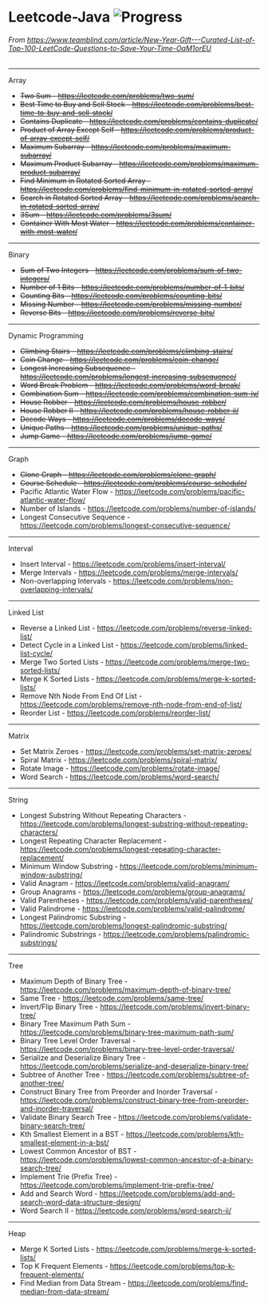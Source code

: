 # Leetcode-Java    ![Progress](http://progressed.io/bar/27?scale=69)
###### From https://www.teamblind.com/article/New-Year-Gift---Curated-List-of-Top-100-LeetCode-Questions-to-Save-Your-Time-OaM1orEU

---

Array

- <del>Two Sum - https://leetcode.com/problems/two-sum/<del>
- <del>Best Time to Buy and Sell Stock - https://leetcode.com/problems/best-time-to-buy-and-sell-stock/<del>
- <del>Contains Duplicate - https://leetcode.com/problems/contains-duplicate/<del>
- <del>Product of Array Except Self - https://leetcode.com/problems/product-of-array-except-self/<del>
- <del>Maximum Subarray - https://leetcode.com/problems/maximum-subarray/<del>
- <del>Maximum Product Subarray - https://leetcode.com/problems/maximum-product-subarray/<del>
- <del>Find Minimum in Rotated Sorted Array - https://leetcode.com/problems/find-minimum-in-rotated-sorted-array/<del>
- <del>Search in Rotated Sorted Array - https://leetcode.com/problems/search-in-rotated-sorted-array/<del>
- <del>3Sum - https://leetcode.com/problems/3sum/<del>
- <del>Container With Most Water - https://leetcode.com/problems/container-with-most-water/<del>

---

Binary

- <del>Sum of Two Integers - https://leetcode.com/problems/sum-of-two-integers/<del>
- <del>Number of 1 Bits - https://leetcode.com/problems/number-of-1-bits/<del>
- <del>Counting Bits - https://leetcode.com/problems/counting-bits/<del>
- <del>Missing Number - https://leetcode.com/problems/missing-number/<del>
- <del>Reverse Bits - https://leetcode.com/problems/reverse-bits/<del>

---

Dynamic Programming

- <del>Climbing Stairs - https://leetcode.com/problems/climbing-stairs/<del>
- <del>Coin Change - https://leetcode.com/problems/coin-change/<del>
- <del>Longest Increasing Subsequence - https://leetcode.com/problems/longest-increasing-subsequence/<del>
- <del>Word Break Problem - https://leetcode.com/problems/word-break/<del>
- <del>Combination Sum - https://leetcode.com/problems/combination-sum-iv/<del>
- <del>House Robber - https://leetcode.com/problems/house-robber/<del>
- <del>House Robber II - https://leetcode.com/problems/house-robber-ii/<del>
- <del>Decode Ways - https://leetcode.com/problems/decode-ways/<del>
- <del>Unique Paths - https://leetcode.com/problems/unique-paths/<del>
- <del>Jump Game - https://leetcode.com/problems/jump-game/<del>

---

Graph

- <del>Clone Graph - https://leetcode.com/problems/clone-graph/<del>
- <del>Course Schedule - https://leetcode.com/problems/course-schedule/<del>
- Pacific Atlantic Water Flow - https://leetcode.com/problems/pacific-atlantic-water-flow/
- Number of Islands - https://leetcode.com/problems/number-of-islands/
- Longest Consecutive Sequence - https://leetcode.com/problems/longest-consecutive-sequence/

---

Interval

- Insert Interval - https://leetcode.com/problems/insert-interval/
- Merge Intervals - https://leetcode.com/problems/merge-intervals/
- Non-overlapping Intervals - https://leetcode.com/problems/non-overlapping-intervals/

---

Linked List

- Reverse a Linked List - https://leetcode.com/problems/reverse-linked-list/
- Detect Cycle in a Linked List - https://leetcode.com/problems/linked-list-cycle/
- Merge Two Sorted Lists - https://leetcode.com/problems/merge-two-sorted-lists/
- Merge K Sorted Lists - https://leetcode.com/problems/merge-k-sorted-lists/
- Remove Nth Node From End Of List - https://leetcode.com/problems/remove-nth-node-from-end-of-list/
- Reorder List - https://leetcode.com/problems/reorder-list/

---

Matrix

- Set Matrix Zeroes - https://leetcode.com/problems/set-matrix-zeroes/
- Spiral Matrix - https://leetcode.com/problems/spiral-matrix/
- Rotate Image - https://leetcode.com/problems/rotate-image/
- Word Search - https://leetcode.com/problems/word-search/

---

String

- Longest Substring Without Repeating Characters - https://leetcode.com/problems/longest-substring-without-repeating-characters/
- Longest Repeating Character Replacement - https://leetcode.com/problems/longest-repeating-character-replacement/
- Minimum Window Substring - https://leetcode.com/problems/minimum-window-substring/
- Valid Anagram - https://leetcode.com/problems/valid-anagram/
- Group Anagrams - https://leetcode.com/problems/group-anagrams/
- Valid Parentheses - https://leetcode.com/problems/valid-parentheses/
- Valid Palindrome - https://leetcode.com/problems/valid-palindrome/
- Longest Palindromic Substring - https://leetcode.com/problems/longest-palindromic-substring/
- Palindromic Substrings - https://leetcode.com/problems/palindromic-substrings/

---

Tree

- Maximum Depth of Binary Tree - https://leetcode.com/problems/maximum-depth-of-binary-tree/
- Same Tree - https://leetcode.com/problems/same-tree/
- Invert/Flip Binary Tree - https://leetcode.com/problems/invert-binary-tree/
- Binary Tree Maximum Path Sum - https://leetcode.com/problems/binary-tree-maximum-path-sum/
- Binary Tree Level Order Traversal - https://leetcode.com/problems/binary-tree-level-order-traversal/
- Serialize and Deserialize Binary Tree - https://leetcode.com/problems/serialize-and-deserialize-binary-tree/
- Subtree of Another Tree - https://leetcode.com/problems/subtree-of-another-tree/
- Construct Binary Tree from Preorder and Inorder Traversal - https://leetcode.com/problems/construct-binary-tree-from-preorder-and-inorder-traversal/
- Validate Binary Search Tree - https://leetcode.com/problems/validate-binary-search-tree/
- Kth Smallest Element in a BST - https://leetcode.com/problems/kth-smallest-element-in-a-bst/
- Lowest Common Ancestor of BST - https://leetcode.com/problems/lowest-common-ancestor-of-a-binary-search-tree/
- Implement Trie (Prefix Tree) - https://leetcode.com/problems/implement-trie-prefix-tree/
- Add and Search Word - https://leetcode.com/problems/add-and-search-word-data-structure-design/
- Word Search II - https://leetcode.com/problems/word-search-ii/

---

Heap

- Merge K Sorted Lists - https://leetcode.com/problems/merge-k-sorted-lists/
- Top K Frequent Elements - https://leetcode.com/problems/top-k-frequent-elements/
- Find Median from Data Stream - https://leetcode.com/problems/find-median-from-data-stream/
